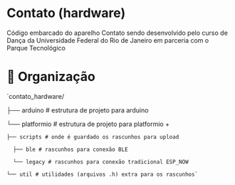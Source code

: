 # Contato (hardware)
Código embarcado do aparelho Contato sendo desenvolvido pelo curso de Dança da Universidade Federal do Rio de Janeiro em parceria com o Parque Tecnológico

# 📁 Organização 
`contato_hardware/

├── arduino # estrutura de projeto para arduino

└── platformio # estrutura de projeto para platformio +

    ├── scripts # onde é guardado os rascunhos para upload
    
      ├── ble # rascunhos para conexão BLE
      
      └── legacy # rascunhos para conexão tradicional ESP_NOW
      
    └── util # utilidades (arquivos .h) extra para os rascunhos`
    
